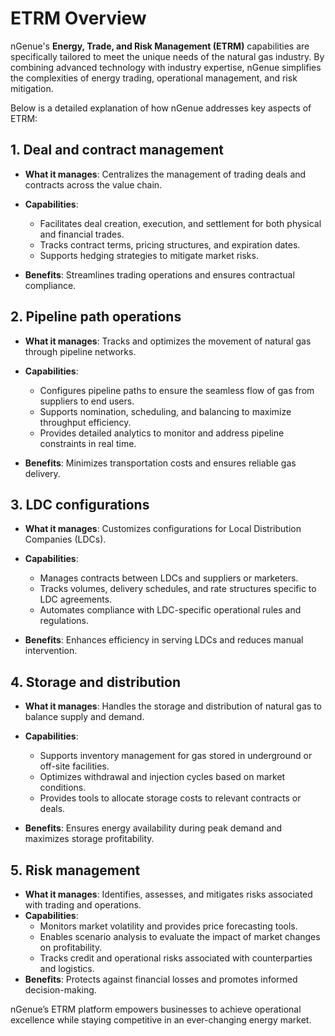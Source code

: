 # ETRM Overview

nGenue's **Energy, Trade, and Risk Management (ETRM)** capabilities are specifically tailored to meet the unique needs of the natural gas industry. By combining advanced technology with industry expertise, nGenue simplifies the complexities of energy trading, operational management, and risk mitigation.

Below is a detailed explanation of how nGenue addresses key aspects of ETRM:

## 1. Deal and contract management

- **What it manages**: Centralizes the management of trading deals and contracts across the value chain.

* **Capabilities**:

    * Facilitates deal creation, execution, and settlement for both physical and financial trades.  
    * Tracks contract terms, pricing structures, and expiration dates.  
    * Supports hedging strategies to mitigate market risks.

- **Benefits**: Streamlines trading operations and ensures contractual compliance.

## 2. Pipeline path operations

- **What it manages**: Tracks and optimizes the movement of natural gas through pipeline networks. 

- **Capabilities**:

    - Configures pipeline paths to ensure the seamless flow of gas from suppliers to end users.  
    - Supports nomination, scheduling, and balancing to maximize throughput efficiency.  
    - Provides detailed analytics to monitor and address pipeline constraints in real time. 

- **Benefits**: Minimizes transportation costs and ensures reliable gas delivery.

## 3. LDC configurations

- **What it manages**: Customizes configurations for Local Distribution Companies (LDCs). 

- **Capabilities**:  
    - Manages contracts between LDCs and suppliers or marketers.  
    - Tracks volumes, delivery schedules, and rate structures specific to LDC agreements.  
    - Automates compliance with LDC-specific operational rules and regulations.

- **Benefits**: Enhances efficiency in serving LDCs and reduces manual intervention.

## 4. Storage and distribution

- **What it manages**: Handles the storage and distribution of natural gas to balance supply and demand. 

- **Capabilities**:  
    - Supports inventory management for gas stored in underground or off-site facilities.  
    - Optimizes withdrawal and injection cycles based on market conditions.  
    - Provides tools to allocate storage costs to relevant contracts or deals.  
- **Benefits**: Ensures energy availability during peak demand and maximizes storage profitability.

## 5. Risk management

- **What it manages**: Identifies, assesses, and mitigates risks associated with trading and operations.  
- **Capabilities**:  
    - Monitors market volatility and provides price forecasting tools.  
    - Enables scenario analysis to evaluate the impact of market changes on profitability.  
    - Tracks credit and operational risks associated with counterparties and logistics.  
- **Benefits**: Protects against financial losses and promotes informed decision-making.


nGenue’s ETRM platform empowers businesses to achieve operational excellence while staying competitive in an ever-changing energy market.
